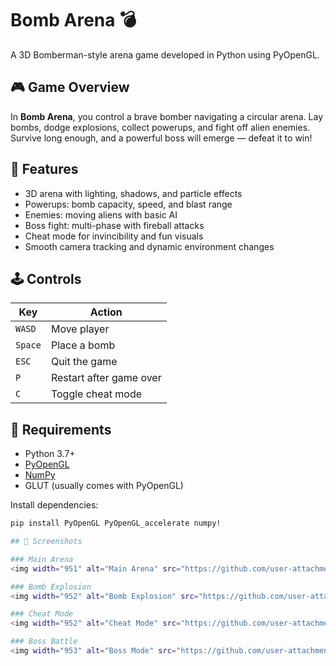 # Bomb Arena 💣

A 3D Bomberman-style arena game developed in Python using PyOpenGL.

## 🎮 Game Overview

In **Bomb Arena**, you control a brave bomber navigating a circular arena. Lay bombs, dodge explosions, collect powerups, and fight off alien enemies. Survive long enough, and a powerful boss will emerge — defeat it to win!

## 🚀 Features

- 3D arena with lighting, shadows, and particle effects
- Powerups: bomb capacity, speed, and blast range
- Enemies: moving aliens with basic AI
- Boss fight: multi-phase with fireball attacks
- Cheat mode for invincibility and fun visuals
- Smooth camera tracking and dynamic environment changes

## 🕹 Controls

| Key      | Action               |
|----------|----------------------|
| `WASD`   | Move player          |
| `Space`  | Place a bomb         |
| `ESC`    | Quit the game        |
| `P`      | Restart after game over |
| `C`      | Toggle cheat mode    |

## 🧱 Requirements

- Python 3.7+
- [PyOpenGL](https://pypi.org/project/PyOpenGL/)
- [NumPy](https://numpy.org/)
- GLUT (usually comes with PyOpenGL)

Install dependencies:
```bash
pip install PyOpenGL PyOpenGL_accelerate numpy!

## 📸 Screenshots

### Main Arena
<img width="951" alt="Main Arena" src="https://github.com/user-attachments/assets/ab64f311-d619-453b-a6c6-3e699c24b2a0" />

### Bomb Explosion
<img width="952" alt="Bomb Explosion" src="https://github.com/user-attachments/assets/d1713561-52ca-40e8-aa51-21fb6307130c" />

### Cheat Mode
<img width="952" alt="Cheat Mode" src="https://github.com/user-attachments/assets/685f1837-213e-4d82-814f-27664a79a121" />

### Boss Battle
<img width="953" alt="Boss Mode" src="https://github.com/user-attachments/assets/04614c82-aee3-4f25-a383-ddf8de1bed1f" />




